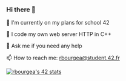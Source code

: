 ### Hi there 👋

🔭 I'm currently on my plans for school 42

💾 I code my own web server HTTP in C++

💬 Ask me if you need any help

📫 How to reach me: rbourgea@student.42.fr

[![rbourgea's 42 stats](https://badge42.herokuapp.com/api/stats/rbourgea?privacyEmail=true)](https://github.com/krolhm)
